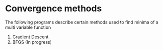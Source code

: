 # Convergence methods
The following programs describe certain methods used to find minima of a multi variable function
1) Gradient Descent 
2) BFGS (In progress)
